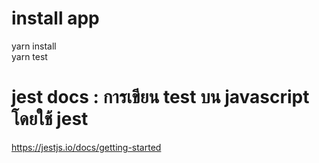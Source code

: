 # install app
yarn install  
yarn test

# jest docs : การเขียน test บน javascript โดยใช้ jest
https://jestjs.io/docs/getting-started